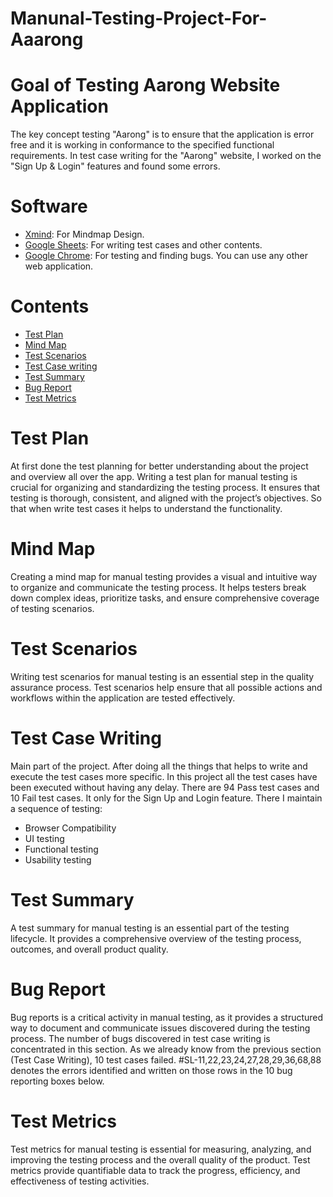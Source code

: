 # Manunal-Testing-Project-For-Aaarong
# Goal of Testing Aarong Website Application
The key concept testing "Aarong" is to ensure that the application is error free and it is working in conformance to the specified functional requirements. In test case writing for the "Aarong" website, I worked on the "Sign Up & Login" features and found some errors.
# Software
- [Xmind](https://www.xmind.net/): For Mindmap Design.
- [Google Sheets](https://workspace.google.com/products/sheets/): For writing test cases and other contents.
- [Google Chrome](https://www.google.com/chrome/): For testing and finding bugs. You can use any other web application.
# Contents
- [Test Plan](#test-plan)
- [Mind Map](#mind-map)
- [Test Scenarios](#test-scenarios)
- [Test Case writing](#test-case-writing)
- [Test Summary](#test-summary)
- [Bug Report](#bug-report)
- [Test Metrics](#test-metrics)

# Test Plan
At first done the test planning for better understanding about the project and overview all over the app. Writing a test plan for manual testing is crucial for organizing and standardizing the testing process. It ensures that testing is thorough, consistent, and aligned with the project’s objectives.  So that when write test cases it helps to understand the functionality.
# Mind Map
Creating a mind map for manual testing provides a visual and intuitive way to organize and communicate the testing process. It helps testers break down complex ideas, prioritize tasks, and ensure comprehensive coverage of testing scenarios.
# Test Scenarios
Writing test scenarios for manual testing is an essential step in the quality assurance process. Test scenarios help ensure that all possible actions and workflows within the application are tested effectively.
# Test Case Writing
Main part of the project. After doing all the things that helps to write and execute the test cases more specific. In this project all the test cases have been executed without having any delay. There are 94 Pass test cases and 10 Fail test cases. It only for the Sign Up and Login feature. There I maintain a sequence of testing:
- Browser Compatibility
- UI testing
- Functional testing
- Usability testing
# Test Summary
A test summary for manual testing is an essential part of the testing lifecycle. It provides a comprehensive overview of the testing process, outcomes, and overall product quality.
# Bug Report
Bug reports is a critical activity in manual testing, as it provides a structured way to document and communicate issues discovered during the testing process. The number of bugs discovered in test case writing is concentrated in this section. As we already know from the previous section (Test Case Writing), 10 test cases failed. #SL-11,22,23,24,27,28,29,36,68,88 denotes the errors identified and written on those rows in the 10 bug reporting boxes below.
# Test Metrics
Test metrics for manual testing is essential for measuring, analyzing, and improving the testing process and the overall quality of the product. Test metrics provide quantifiable data to track the progress, efficiency, and effectiveness of testing activities. 
